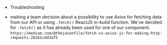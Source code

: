 * Troubleshooting
- making a team decision about a possibility to use Axios for fetching data from our API or using `.fetch()` ReactJS in-build function. We've decided for  `.fetch()`  as it has already been used for one of our component.
` https://medium.com/@thejasonfile/fetch-vs-axios-js-for-making-http-requests-2b261cdd3af5 `
